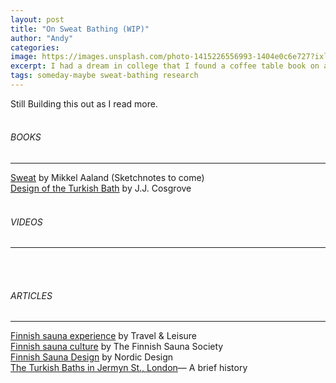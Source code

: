 ```yaml
---
layout: post
title: "On Sweat Bathing (WIP)"
author: "Andy"
categories: 
image: https://images.unsplash.com/photo-1415226556993-1404e0c6e727?ixlib=rb-1.2.1&ixid=eyJhcHBfaWQiOjEyMDd9&auto=format&fit=crop&w=396&q=80
excerpt: I had a dream in college that I found a coffee table book on a photo documentation of wine spa resorts in snowy mountains. Like an alcohol onsen. It's been years and I still find the idea alluring. Below are my resources for bathing across many cultures.
tags: someday-maybe sweat-bathing research
---
```


Still Building this out as I read more.
<br>
<br>
###### BOOKS
---
[Sweat](https://www.mikkelaaland.com/sweat.html) by Mikkel Aaland (Sketchnotes to come)
<br>
[Design of the Turkish Bath](https://www.abebooks.com/9780894990786/Design-Turkish-Bath-Cosgrove-0894990780/plp "In his book, Design of the Turkish Bath, he complained that Turkish baths were only accessible to the elite. “The Turkish bath by right must become a regular part of all hospitals, hotels, homes for the aged, even private homes.” He offered blueprints for building inexpensive Turkish baths in the home. But for every Cosgrove, there were a dozen politicians and writers suspicious of foreign customs, waving the flag for showers and tubs.") by J.J. Cosgrove
<br>
<br>
###### VIDEOS
---
<br>
<br>


###### ARTICLES
---

[Finnish sauna experience](https://www.travelandleisure.com/trip-ideas/spa-vacations/where-to-sauna-in-helsinki) by Travel & Leisure
<br>
[Finnish sauna culture](https://www.sauna.fi/in-english/finnish-sauna-culture/) by The Finnish Sauna Society
<br>
[Finnish Sauna Design](https://nordicdesign.ca/nordic-tradition-sauna/) by Nordic Design
<br>
[The Turkish Baths in Jermyn St., London](http://www.nickelinthemachine.com/2011/04/the-turkish-baths-in-jermyn-street/ "In 1862, the Illustrated London News reported a company by the name of London and Provincial Turkish Bath was formed for the purpose of “realizing Mr. Urquart’s wish in the establishment of a genuine ‘hammam’ or ‘hot-air bath’.” Urquart became head of the company, and under his supervision, the baths at St. Jermyn Street were built. —Taken from Sweat by Mikkel Aaland")— A brief history
